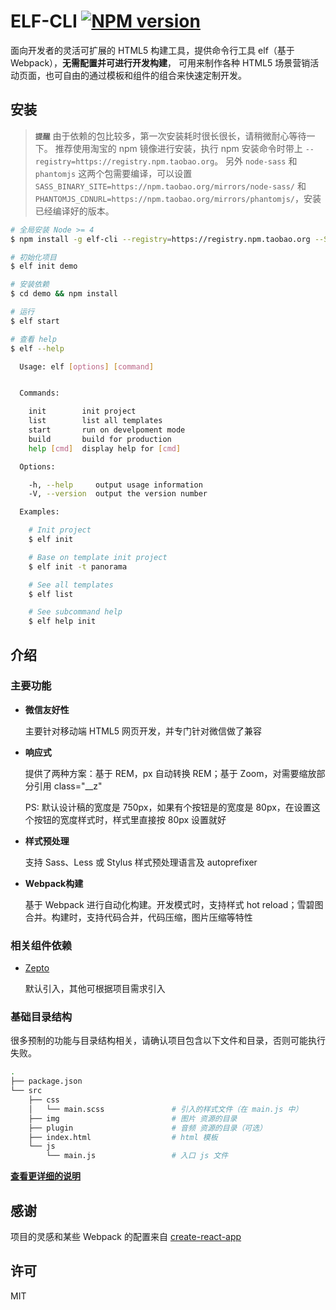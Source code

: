 # ELF-CLI [![NPM version][npm-version-image]][npm-version-url]

面向开发者的灵活可扩展的 HTML5 构建工具，提供命令行工具 elf（基于 Webpack），**无需配置并可进行开发构建**，
可用来制作各种 HTML5 场景营销活动页面，也可自由的通过模板和组件的组合来快速定制开发。

## 安装

> **`提醒`**
由于依赖的包比较多，第一次安装耗时很长很长，请稍微耐心等待一下。
推荐使用淘宝的 npm 镜像进行安装，执行 npm 安装命令时带上 `--registry=https://registry.npm.taobao.org`。
另外 `node-sass` 和 `phantomjs` 这两个包需要编译，可以设置 `SASS_BINARY_SITE=https://npm.taobao.org/mirrors/node-sass/`
和 `PHANTOMJS_CDNURL=https://npm.taobao.org/mirrors/phantomjs/`，安装已经编译好的版本。

```sh
# 全局安装 Node >= 4
$ npm install -g elf-cli --registry=https://registry.npm.taobao.org --SASS_BINARY_SITE=https://npm.taobao.org/mirrors/node-sass/ --PHANTOMJS_CDNURL=https://npm.taobao.org/mirrors/phantomjs/

# 初始化项目
$ elf init demo

# 安装依赖
$ cd demo && npm install

# 运行
$ elf start
```

```sh
# 查看 help
$ elf --help

  Usage: elf [options] [command]


  Commands:

    init        init project
    list        list all templates
    start       run on develpoment mode
    build       build for production
    help [cmd]  display help for [cmd]

  Options:

    -h, --help     output usage information
    -V, --version  output the version number

  Examples:

    # Init project
    $ elf init

    # Base on template init project
    $ elf init -t panorama

    # See all templates
    $ elf list

    # See subcommand help
    $ elf help init

```

## 介绍

### 主要功能

- **微信友好性**

  主要针对移动端 HTML5 网页开发，并专门针对微信做了兼容

- **响应式**

  提供了两种方案：基于 REM，px 自动转换 REM；基于 Zoom，对需要缩放部分引用 class="__z"

  PS: 默认设计稿的宽度是 750px，如果有个按钮是的宽度是 80px，在设置这个按钮的宽度样式时，样式里直接按 80px 设置就好

- **样式预处理**

  支持 Sass、Less 或 Stylus 样式预处理语言及 autoprefixer

- **Webpack构建**

  基于 Webpack 进行自动化构建。开发模式时，支持样式 hot reload；雪碧图合并。构建时，支持代码合并，代码压缩，图片压缩等特性

### 相关组件依赖

- [Zepto](http://zeptojs.com/)

  默认引入，其他可根据项目需求引入

### 基础目录结构

很多预制的功能与目录结构相关，请确认项目包含以下文件和目录，否则可能执行失败。

```sh
.
├── package.json
└── src
    ├── css
    │   └── main.scss               # 引入的样式文件（在 main.js 中）
    ├── img                         # 图片 资源的目录
    ├── plugin                      # 音频 资源的目录（可选）
    ├── index.html                  # html 模板
    └── js
        └── main.js                 # 入口 js 文件
```

[**查看更详细的说明**](https://github.com/o2team/elf/blob/master/doc/DETAIL.md)

## 感谢

项目的灵感和某些 Webpack 的配置来自 [create-react-app](https://github.com/facebookincubator/create-react-app)

## 许可

MIT

[npm-version-image]: https://img.shields.io/npm/v/elf-cli.svg?style=flat-square
[npm-version-url]: https://www.npmjs.com/package/elf-cli

